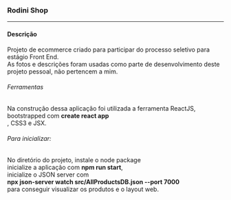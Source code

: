 <h3>Rodini Shop</h3>

<hr/>

<h4>Descrição</h4>

Projeto de ecommerce criado para participar do processo seletivo para estágio Front End. <br />
As fotos e descrições foram usadas como parte de desenvolvimento deste projeto pessoal, não pertencem a mim.

<h6>Ferramentas</h6>

Na construção dessa aplicação foi utilizada a ferramenta ReactJS, bootstrapped com **create react app** <br />,
CSS3 e JSX.

<h6>Para inicializar:</h6>

No diretório do projeto, instale o node package <br/> 
inicialize a aplicação com **npm run start**, <br />
inicialize o JSON server com <br />
**npx json-server watch src/AllProductsDB.json --port 7000** <br />
para conseguir visualizar os produtos e o layout web. 
